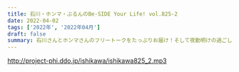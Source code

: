```yaml
---
title: 石川・ホンマ・ぶるんのBe-SIDE Your Life! vol.825-2
date: 2022-04-02
tags: ['2022年', '2022年04月']
draft: false
summary: 石川さんとホンマさんのフリートークをたっぷりお届け！そして夜勤明けの過ごし方…！
---
```


http://project-phi.ddo.jp/ishikawa/ishikawa825_2.mp3

